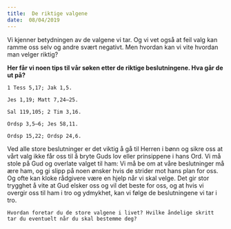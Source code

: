 ```yaml
---
title:  De riktige valgene
date:  08/04/2019
---
```


Vi kjenner betydningen av de valgene vi tar. Og vi vet også at feil valg kan ramme oss selv og andre svært negativt. Men hvordan kan vi vite hvordan man velger riktig?

**Her får vi noen tips til vår søken etter de riktige beslutningene. Hva går de ut på?**

`1 Tess 5,17; Jak 1,5.`

`Jes 1,19; Matt 7,24–25.`

`Sal 119,105; 2 Tim 3,16.`

`Ordsp 3,5–6; Jes 58,11.`

`Ordsp 15,22; Ordsp 24,6.`

Ved alle store beslutninger er det viktig å gå til Herren i bønn og sikre oss at vårt valg ikke får oss til å bryte Guds lov eller prinsippene i hans Ord. Vi må stole på Gud og overlate valget til ham: Vi må be om at våre beslutninger må ære ham, og gi slipp på noen ønsker hvis de strider mot hans plan for oss. Og ofte kan kloke rådgivere være en hjelp når vi skal velge. Det gir stor trygghet å vite at Gud elsker oss og vil det beste for oss, og at hvis vi overgir oss til ham i tro og ydmykhet, kan vi følge de beslutningene vi tar i tro.

`Hvordan foretar du de store valgene i livet? Hvilke åndelige skritt tar du eventuelt når du skal bestemme deg?`